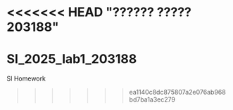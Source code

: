 <<<<<<< HEAD
"?????? ????? 203188" 
=======
# SI_2025_lab1_203188
SI Homework
>>>>>>> ea1140c8dc875807a2e076ab968bd7ba1a3ec279
